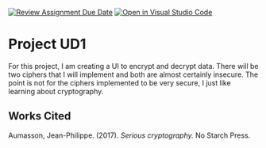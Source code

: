[![Review Assignment Due Date](https://classroom.github.com/assets/deadline-readme-button-22041afd0340ce965d47ae6ef1cefeee28c7c493a6346c4f15d667ab976d596c.svg)](https://classroom.github.com/a/Rphn0-wg)
[![Open in Visual Studio Code](https://classroom.github.com/assets/open-in-vscode-2e0aaae1b6195c2367325f4f02e2d04e9abb55f0b24a779b69b11b9e10269abc.svg)](https://classroom.github.com/online_ide?assignment_repo_id=16374981&assignment_repo_type=AssignmentRepo)

# Project UD1
For this project, I am creating a UI to encrypt and decrypt data. There will be two ciphers that I will implement and both are almost certainly insecure. The point is not for the ciphers implemented to be very secure, I just like learning about cryptography.

## Works Cited
Aumasson, Jean-Philippe. (2017). *Serious cryptography.* No Starch Press. 